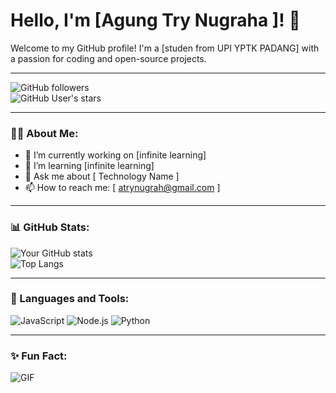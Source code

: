 # Hello, I'm [Agung Try Nugraha ]! 👋

Welcome to my GitHub profile! I'm a [studen from UPI YPTK PADANG] with a passion for coding and open-source projects.

---

![GitHub followers](https://img.shields.io/github/followers/try12?style=social)  
![GitHub User's stars](https://img.shields.io/github/stars/try12?style=social)

---

### 👨‍💻 About Me:

- 🔭 I’m currently working on [infinite learning]
- 🌱 I’m learning [infinite learning]
- 💬 Ask me about [ Technology Name ]
- 📫 How to reach me: [ atrynugrah@gmail.com ]

---

### 📊 GitHub Stats:

![Your GitHub stats](https://github-readme-stats.vercel.app/api?try12=try12&show_icons=true&theme=radical)  
![Top Langs](https://github-readme-stats.vercel.app/api/top-langs/?try12=try12&layout=compact&theme=radical)

---

### 🚀 Languages and Tools:

![JavaScript](https://img.shields.io/badge/Code-JavaScript-%23f7df1e)
![Node.js](https://img.shields.io/badge/Code-Node.js-%23339933)
![Python](https://img.shields.io/badge/Code-Python-%233776ab)

---

### ✨ Fun Fact:

![GIF](https://media.giphy.com/media/3oEjI6SIIHBdRxXI40/giphy.gif)
